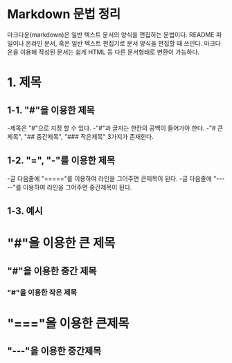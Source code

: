 Markdown 문법 정리
=================
마크다운(markdown)은 일반 텍스트 문서의 양식을 편집하는 문법이다. README 파일이나 온라인 문서, 혹은 일반 텍스트 편집기로 문서 양식을 편집할 때 쓰인다. 마크다운을 이용해 작성된 문서는 쉽게 HTML 등 다른 문서형태로 변환이 가능하다.

# 1. 제목
## 1-1. "#"을 이용한 제목
-제목은 "#"으로 지정 할 수 있다.
-"#"과 글자는 한칸의 공백이 들어가야 한다.
-"# 큰제목", "## 중간제목", "### 작은제목" 3가지가 존재한다.

## 1-2. "=", "-"를 이용한 제목
-글 다음줄에 "====="를 이용하여 라인을 그어주면 큰제목이 된다.
-글 다음줄에 "-----"를 이용하여 라인을 그어주면 중간제목이 된다.

## 1-3. 예시
# "#"을 이용한 큰 제목
## "#"을 이용한 중간 제목
### "#"을 이용한 작은 제목
"==="을 이용한 큰제목
=====
"---"을 이용한 중간제목
-----
